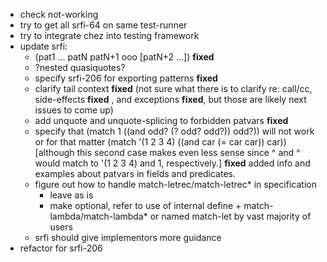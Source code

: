 - check not-working
- try to get all srfi-64 on same test-runner
- try to integrate chez into testing framework
- update srfi:
   - (pat1 ... patN patN+1 ooo \[patN+2 ...]) **fixed**
   - ?nested quasiquotes?
   - specify srfi-206 for exporting patterns **fixed**
   - clarify tail context **fixed** (not sure what there is to clarify re:
     call/cc, side-effects **fixed** , and exceptions **fixed**, but those are likely
     next issues to come up)
   - add unquote and unquote-splicing to forbidden patvars **fixed**
   - specify that (match 1 ((and odd? (? odd? odd?)) odd?)) will not work or
     for that matter (match '(1 2 3 4) ((and car (= car car)) car)) \[although this
     second case makes even less sense  since ^    and  ^ would match to '(1 2 3 4)
     and 1, respectively.] **fixed** added info and examples about patvars in
     fields and predicates.
   - figure out how to handle match-letrec/match-letrec* in specification
      - leave as is 
      - make optional, refer to use of internal define + match-lambda/match-lambda*
        or named match-let by vast majority of users
   - srfi should give implementors more guidance
- refactor for srfi-206

